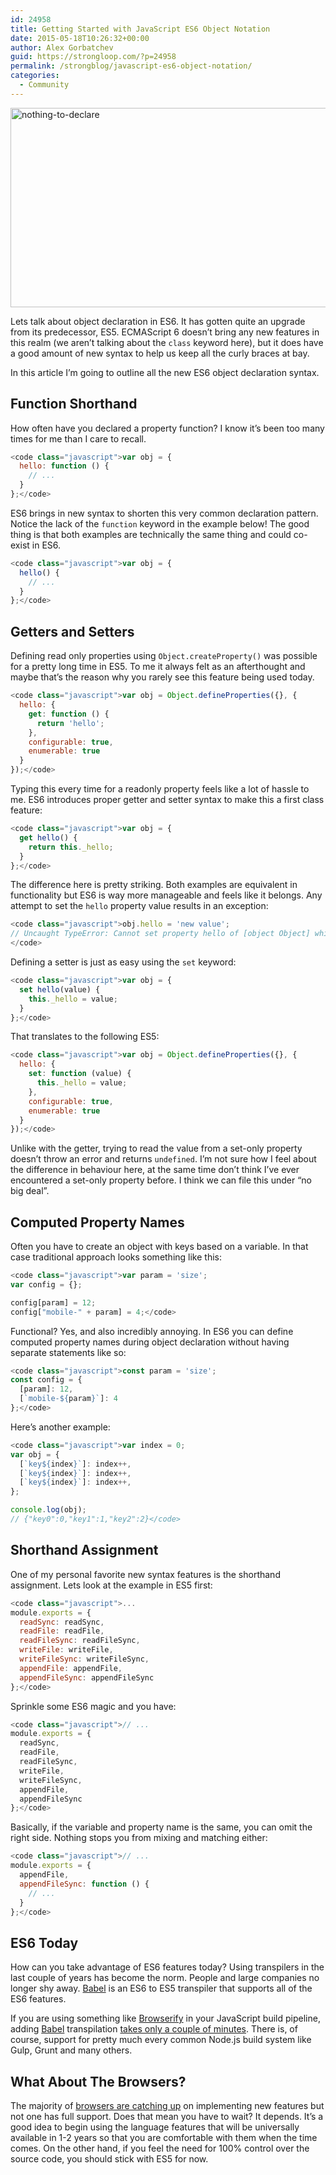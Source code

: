 ```yaml
---
id: 24958
title: Getting Started with JavaScript ES6 Object Notation
date: 2015-05-18T10:26:32+00:00
author: Alex Gorbatchev
guid: https://strongloop.com/?p=24958
permalink: /strongblog/javascript-es6-object-notation/
categories:
  - Community
---
```

<img class="alignnone size-full wp-image-24960" src="{{site.url}}/blog-assets/2015/05/nothing-to-declare.jpg" alt="nothing-to-declare" width="605" height="319"  />

Lets talk about object declaration in ES6. It has gotten quite an upgrade from its predecessor, ES5. ECMAScript 6 doesn’t bring any new features in this realm (we aren’t talking about the `class` keyword here), but it does have a good amount of new syntax to help us keep all the curly braces at bay.

In this article I’m going to outline all the new ES6 object declaration syntax.

## <a class="headeranchor-link" href="#function-shorthand" name="user-content-function-shorthand"></a>**Function Shorthand** 

How often have you declared a property function? I know it’s been too many times for me than I care to recall.

```js
<code class="javascript">var obj = {
  hello: function () {
    // ...
  }
};</code>
```

ES6 brings in new syntax to shorten this very common declaration pattern. Notice the lack of the `function` keyword in the example below! The good thing is that both examples are technically the same thing and could co-exist in ES6.

```js
<code class="javascript">var obj = {
  hello() {
    // ...
  }
};</code>
```

## <a class="headeranchor-link" href="#getters-and-setters" name="user-content-getters-and-setters"></a>**Getters and Setters** 

Defining read only properties using `Object.createProperty()` was possible for a pretty long time in ES5. To me it always felt as an afterthought and maybe that’s the reason why you rarely see this feature being used today.

```js
<code class="javascript">var obj = Object.defineProperties({}, {
  hello: {
    get: function () {
      return 'hello';
    },
    configurable: true,
    enumerable: true
  }
});</code>
```

Typing this every time for a readonly property feels like a lot of hassle to me. ES6 introduces proper getter and setter syntax to make this a first class feature:

```js
<code class="javascript">var obj = {
  get hello() {
    return this._hello;
  }
};</code>
```

The difference here is pretty striking. Both examples are equivalent in functionality but ES6 is way more manageable and feels like it belongs. Any attempt to set the `hello` property value results in an exception:

```js
<code class="javascript">obj.hello = 'new value';
// Uncaught TypeError: Cannot set property hello of [object Object] which has only a getter
</code>
```

Defining a setter is just as easy using the `set` keyword:

```js
<code class="javascript">var obj = {
  set hello(value) {
    this._hello = value;
  }
};</code>
```

That translates to the following ES5:

```js
<code class="javascript">var obj = Object.defineProperties({}, {
  hello: {
    set: function (value) {
      this._hello = value;
    },
    configurable: true,
    enumerable: true
  }
});</code>
```

Unlike with the getter, trying to read the value from a set-only property doesn’t throw an error and returns `undefined`. I’m not sure how I feel about the difference in behaviour here, at the same time don’t think I’ve ever encountered a set-only property before. I think we can file this under “no big deal”.

## <a class="headeranchor-link" href="#computed-property-names" name="user-content-computed-property-names"></a>**Computed Property Names** 

Often you have to create an object with keys based on a variable. In that case traditional approach looks something like this:

```js
<code class="javascript">var param = 'size';
var config = {};

config[param] = 12;
config["mobile-" + param] = 4;</code>
```

Functional? Yes, and also incredibly annoying. In ES6 you can define computed property names during object declaration without having separate statements like so:

```js
<code class="javascript">const param = 'size';
const config = {
  [param]: 12,
  [`mobile-${param}`]: 4
};</code>
```

Here’s another example:

```js
<code class="javascript">var index = 0;
var obj = {
  [`key${index}`]: index++,
  [`key${index}`]: index++,
  [`key${index}`]: index++,
};

console.log(obj);
// {"key0":0,"key1":1,"key2":2}</code>
```

## <a class="headeranchor-link" href="#shorthand-assignment" name="user-content-shorthand-assignment"></a>**Shorthand Assignment** 

One of my personal favorite new syntax features is the shorthand assignment. Lets look at the example in ES5 first:

```js
<code class="javascript">...
module.exports = {
  readSync: readSync,
  readFile: readFile,
  readFileSync: readFileSync,
  writeFile: writeFile,
  writeFileSync: writeFileSync,
  appendFile: appendFile,
  appendFileSync: appendFileSync
};</code>
```

Sprinkle some ES6 magic and you have:

```js
<code class="javascript">// ...
module.exports = {
  readSync,
  readFile,
  readFileSync,
  writeFile,
  writeFileSync,
  appendFile,
  appendFileSync
};</code>
```

Basically, if the variable and property name is the same, you can omit the right side. Nothing stops you from mixing and matching either:

```js
<code class="javascript">// ...
module.exports = {
  appendFile,
  appendFileSync: function () {
    // ...
  }
};</code>
```

## <a class="headeranchor-link" href="#es6-today" name="user-content-es6-today"></a>**ES6 Today** 

How can you take advantage of ES6 features today? Using transpilers in the last couple of years has become the norm. People and large companies no longer shy away. [Babel](https://babeljs.io/) is an ES6 to ES5 transpiler that supports all of the ES6 features.

If you are using something like [Browserify](http://browserify.org/) in your JavaScript build pipeline, adding [Babel](https://babeljs.io/) transpilation [takes only a couple of minutes](https://babeljs.io/docs/using-babel/#browserify). There is, of course, support for pretty much every common Node.js build system like Gulp, Grunt and many others.

## <a class="headeranchor-link" href="#what-about-the-browsers" name="user-content-what-about-the-browsers"></a>**What About The Browsers?** 

The majority of [browsers are catching up](https://kangax.github.io/compat-table/es6/) on implementing new features but not one has full support. Does that mean you have to wait? It depends. It’s a good idea to begin using the language features that will be universally available in 1-2 years so that you are comfortable with them when the time comes. On the other hand, if you feel the need for 100% control over the source code, you should stick with ES5 for now.

&nbsp;